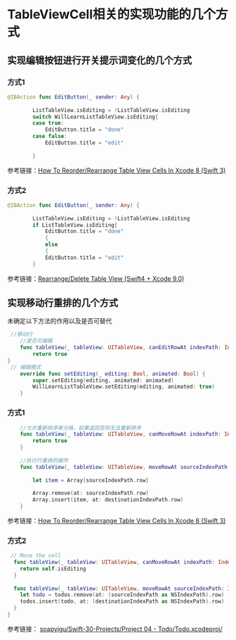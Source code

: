 # TableViewCell相关的实现功能的几个方式

## 实现编辑按钮进行开关提示词变化的几个方式

### 方式1

```Swift
@IBAction func EditButton(_ sender: Any) {
        
        ListTableView.isEditing = !ListTableView.isEditing
        switch WillLearnListTableView.isEditing{
        case true:
            EditButton.title = "done"
        case false:
            EditButton.title = "edit"
            
        }
```
参考链接：[How To Reorder/Rearrange Table View Cells In Xcode 8 (Swift 3)](https://www.youtube.com/watch?v=iym7P9jQmpU&t=604s)

### 方式2

```Swift
@IBAction func EditButton(_ sender: Any) {
        
        ListTableView.isEditing = !ListTableView.isEditing
        if ListTableView.isEditing{
            EditButton.title = "done"
            {
            else
            {
            EditButton.title = "edit"          
        }
```
参考链接：[Rearrange/Delete Table View (Swift4 + Xcode 9.0)](https://youtu.be/I9cJZiuYSO4)


## 实现移动行重排的几个方式

未确定以下方法的作用以及是否可替代

```Swift
 //移动行
    //是否可编辑
    func tableView(_ tableView: UITableView, canEditRowAt indexPath: IndexPath) -> Bool {
        return true
}
 // 编辑模式
    override func setEditing(_ editing: Bool, animated: Bool) {
        super.setEditing(editing, animated: animated)
        WillLearnListTableView.setEditing(editing, animated: true)
    }
```
### 方式1

```Swift
    //允许重新排序单元格，如果返回否则无法重新排序
    func tableView(_ tableView: UITableView, canMoveRowAt indexPath: IndexPath) -> Bool {
        return true
    }
    
    //执行行重排的操作
    func tableView(_ tableView: UITableView, moveRowAt sourceIndexPath: IndexPath, to destinationIndexPath: IndexPath){
        
        let item = Array[sourceIndexPath.row]
        
        Array.remove(at: sourceIndexPath.row)
        Array.insert(item, at: destinationIndexPath.row)
    }
```

参考链接：[How To Reorder/Rearrange Table View Cells In Xcode 8 (Swift 3)](https://www.youtube.com/watch?v=iym7P9jQmpU&t=604s)

### 方式2

```swift
 // Move the cell
  func tableView(_ tableView: UITableView, canMoveRowAt indexPath: IndexPath) -> Bool {
    return self.isEditing
  }
  
  func tableView(_ tableView: UITableView, moveRowAt sourceIndexPath: IndexPath, to destinationIndexPath: IndexPath) {
    let todo = todos.remove(at: (sourceIndexPath as NSIndexPath).row)
    todos.insert(todo, at: (destinationIndexPath as NSIndexPath).row)
  }
}
```

参考链接： [soapyigu/Swift-30-Projects/Project 04 - Todo/Todo.xcodeproj/](https://github.com/soapyigu/Swift-30-Projects/tree/master/Project%2004%20-%20Todo/Todo.xcodeproj)

